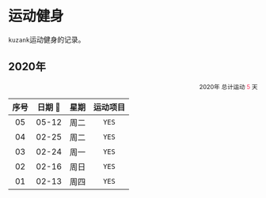 # 运动健身

`kuzank`运动健身的记录。


## 2020年
<div style="text-align:right;font-size: 0.85em;">
    <span>2020年 总计运动 <span style="color: #ff3860;">5</span> 天</span>
</div>

|  序号  | 日期 📅 | 星期 | 运动项目 | 
| :--------: | :--------: | :--------: | :--------: |
| 05 | 05-12 | 周二 | `YES` |
| 04 | 02-25 | 周二 | `YES` |
| 03 | 02-24 | 周一 | `YES` |
| 02 | 02-16 | 周日 | `YES` |
| 01 | 02-13 | 周四 | `YES` |

